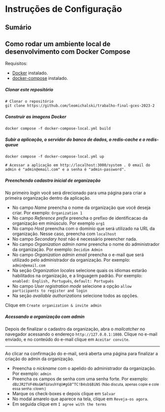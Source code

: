# Instruções de Configuração

## Sumário

## Como rodar um ambiente local de desenvolvimento com Docker Compose

Requisitos:
* [Docker](https://docs.docker.com/get-docker/) instalado.
* [docker-compose](https://docs.docker.com/compose/) instalado.

##### Clonar este repositório

```
# Clonar o repositório
git clone https://github.com/leomichalski/trabalho-final-gces-2023-2
```

##### Construir as imagens Docker

```
docker compose -f docker-compose-local.yml build
```

##### Subir a aplicação, o servidor do banco de dados, o redis-cache e o redis-queue

```
docker compose -f docker-compose-local.yml up

# Acessar a aplicação em http://localhost:3000/system . O email do admin é "admin@email.com" e a senha é "admin-password".
```

##### Preenchendo cadastro inicial de organização

No primeiro _login_ você será direcionado para uma página para criar a primeira organização dentro da aplicação.

* No campo _Name_ preencha o nome da organização que você deseja criar. Por exemplo: `Organization 1`
* No campo _Reference prefix_ preencha o prefixo de identificacao da organização em minúsculo. Por exemplo `org1`
* No campo _Host_ preencha com o domínio que será utilizado na URL da organização. Nesse caso, preencha com `localhost`
* No campo _Secondary host_ não é necessário preencher nada.
* No campo _Organization admin name_ preencha o nome do administrador da organização. Por exemplo: `Decidim Admin`
* No campo _Organization admin email_  preencha o e-mail que será utilizado pelo administrador da organização. Por exemplo: `admin@email.com`
* Na seção _Organization locales_  selecione quais os idiomas estarão habilitados na organização, e a linguagem padrão. Por exemplo: `enabled: English, Português`, `default: Português`
* No campo _User registration mode_ selecione a opção `allow participants to register and login`
* Na seção _available authorizations_ selecione todos as opções.

Clique em `Create organization & invite admin`

##### Acessando a organização com _admin_

Depois de finalizar o cadastro da organização, abra o _mailcatcher_ no navegador acessando o endereço `http://127.0.0.1:1080`. Clique no e-mail enviado, e no conteúdo do e-mail clique em `Aceitar convite`.

---

Ao clicar na confirmação do e-mail, será aberta uma página para finalizar a criação do admin da organização.

* Preencha o _nickname_ com o apelido do administrador da organização. Por exemplo: `admin`
* Preencha os campos de senha com uma senha forte. Por exemplo: `dBzJR2TVF4Ns&Wf&VashYqU#gG8^TC!B4sb$BiNS` <small>(Não discuta, apenas copie e cole essa senha :clown:)</small>
* Marque os check-boxes e depois clique em `Salvar`
* No modal amarelo que aparece na tela, clique em `Reveja-os agora`.
* Em seguida clique em `I agree with the terms`
